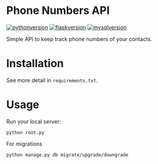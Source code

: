 # Phone Numbers API
[![pythonversion](https://img.shields.io/badge/Python-v3.9-blue)](https://python.org/)
[![flaskversion](https://img.shields.io/badge/Flask-v1.1.2-green)](https://flask.palletsprojects.com/en/1.1.x/)
[![mysqlversion](https://img.shields.io/badge/MySQL-v8.0.22-blue)](https://mysql.com/)

Simple API to keep track phone numbers of your contacts.
# Installation
See more detail in `requirements.txt`.
# Usage
Run your local server:
```
python root.py
```
For migrations
```
python manage.py db migrate/upgrade/downgrade
```
